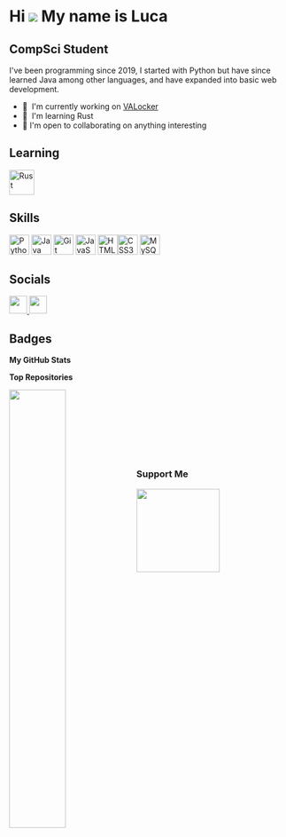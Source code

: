 Hi ![](https://user-images.githubusercontent.com/18350557/176309783-0785949b-9127-417c-8b55-ab5a4333674e.gif) My name is Luca
=============================================================================================================================

CompSci Student
----------

I've been programming since 2019, I started with Python but have since learned Java among other languages, and have expanded into basic web development.

* 🚀  I'm currently working on [VALocker](http://github.com/E1Bos/VALocker)
* 🧠  I'm learning Rust
* 🤝  I'm open to collaborating on anything interesting

## Learning
<p align="left">
<!-- <a href="https://www.rust-lang.org/" target="_blank" rel="noreferrer"><img src="https://raw.githubusercontent.com/danielcranney/profileme-dev/main/public/icons/skills/rust.svg" width="50" height="50" alt="Rust" /></a> -->
<a href="https://www.rust-lang.org/" target="_blank" rel="noreferrer"><img src="https://raw.githubusercontent.com/danielcranney/profileme-dev/main/public/icons/skills/rust-colored-dark.svg" width="45" height="45" alt="Rust" /></a>
</p>

## Skills

<p align="left">
<a href="https://www.python.org/" target="_blank" rel="noreferrer"><img src="https://raw.githubusercontent.com/danielcranney/readme-generator/main/public/icons/skills/python-colored.svg" width="36" height="36" alt="Python" /></a>
<a href="https://www.oracle.com/java/" target="_blank" rel="noreferrer"><img src="https://raw.githubusercontent.com/danielcranney/readme-generator/main/public/icons/skills/java-colored.svg" width="36" height="36" alt="Java" /></a>
<a href="https://git-scm.com/" target="_blank" rel="noreferrer"><img src="https://raw.githubusercontent.com/danielcranney/readme-generator/main/public/icons/skills/git-colored.svg" width="36" height="36" alt="Git" /></a>
<a href="https://developer.mozilla.org/en-US/docs/Web/JavaScript" target="_blank" rel="noreferrer"><img src="https://raw.githubusercontent.com/danielcranney/readme-generator/main/public/icons/skills/javascript-colored.svg" width="36" height="36" alt="JavaScript" /></a>
<a href="https://developer.mozilla.org/en-US/docs/Glossary/HTML5" target="_blank" rel="noreferrer"><img src="https://raw.githubusercontent.com/danielcranney/readme-generator/main/public/icons/skills/html5-colored.svg" width="36" height="36" alt="HTML5" /></a><a href="https://www.w3.org/TR/CSS/#css" target="_blank" rel="noreferrer"><img src="https://raw.githubusercontent.com/danielcranney/readme-generator/main/public/icons/skills/css3-colored.svg" width="36" height="36" alt="CSS3" /></a>
<a href="https://www.mysql.com/" target="_blank" rel="noreferrer"><img src="https://raw.githubusercontent.com/danielcranney/readme-generator/main/public/icons/skills/mysql-colored.svg" width="36" height="36" alt="MySQL" /></a>
</p>


## Socials

<p align="left">
<a href="https://discord.com/users/e1bos" target="_blank" rel="noreferrer"> <picture> <source media="(prefers-color-scheme: dark)" srcset="https://raw.githubusercontent.com/danielcranney/readme-generator/main/public/icons/socials/discord-dark.svg" /> <source media="(prefers-color-scheme: light)" srcset="https://raw.githubusercontent.com/danielcranney/readme-generator/main/public/icons/socials/discord.svg" /> <img src="https://raw.githubusercontent.com/danielcranney/readme-generator/main/public/icons/socials/discord.svg" width="32" height="32" /> </picture> </a>
<a href="https://www.github.com/E1Bos" target="_blank" rel="noreferrer"> <picture> <source media="(prefers-color-scheme: dark)" srcset="https://raw.githubusercontent.com/danielcranney/readme-generator/main/public/icons/socials/github-dark.svg" /> <source media="(prefers-color-scheme: light)" srcset="https://raw.githubusercontent.com/danielcranney/readme-generator/main/public/icons/socials/github.svg" /> <img src="https://raw.githubusercontent.com/danielcranney/readme-generator/main/public/icons/socials/github.svg" width="32" height="32" /> </picture> </a>
<!--
  <a href="https://www.stackoverflow.com/users/21366652/e1bos" target="_blank" rel="noreferrer"> <picture> <source media="(prefers-color-scheme: dark)" srcset="https://raw.githubusercontent.com/danielcranney/readme-generator/main/public/icons/socials/stackoverflow-dark.svg" /> <source media="(prefers-color-scheme: light)" srcset="https://raw.githubusercontent.com/danielcranney/readme-generator/main/public/icons/socials/stackoverflow.svg" /> <img src="https://raw.githubusercontent.com/danielcranney/readme-generator/main/public/icons/socials/stackoverflow.svg" width="32" height="32" /> </picture> </a>
-->
</p>

## Badges

<b>My GitHub Stats</b>

<!--
<a href="http://www.github.com/E1Bos"><img src="https://github-readme-stats.vercel.app/api?username=E1Bos&show_icons=true&hide=&title_color=0891b2&text_color=ffffff&icon_color=0891b2&bg_color=1c1917&hide_border=true&show_icons=true" alt="E1Bos's GitHub stats" /></a>

<a href="https://github.com/E1Bos" align="left"><img src="https://github-readme-stats.vercel.app/api/top-langs/?username=E1Bos&langs_count=10&title_color=0891b2&text_color=ffffff&icon_color=0891b2&bg_color=1c1917&hide_border=true&locale=en&custom_title=Top%20%Languages" alt="Top Languages" /></a>
-->

<b>Top Repositories</b>

<div width="100%" align="center"><a href="https://github.com/E1Bos/VALocker" align="left"><img align="left" width="45%" src="https://github-readme-stats.vercel.app/api/pin/?username=E1Bos&repo=VALocker&title_color=0891b2&text_color=ffffff&icon_color=0891b2&bg_color=1c1917&hide_border=true&locale=en" /></a></div><br /><br /><br /><br /><br /><br /><br />

### Support Me

<a href="https://www.ko-fi.com/e1bos"><img src="https://storage.ko-fi.com/cdn/kofi2.png?v=3" width="150"/></a>
